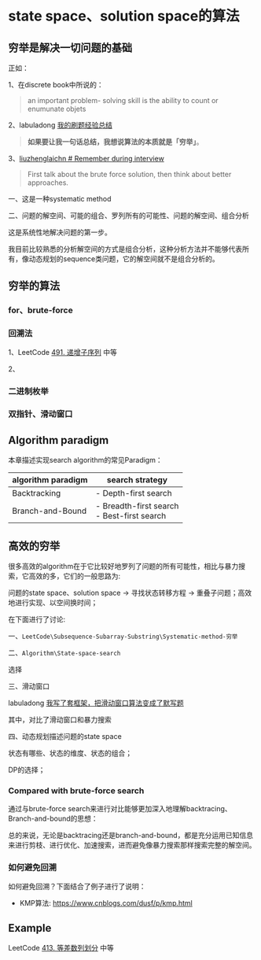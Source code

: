 # state space、solution space的算法

## 穷举是解决一切问题的基础

正如：

1、在discrete book中所说的：

> an important problem- solving skill is the ability to count or enumunate objets

2、labuladong [我的刷题经验总结](https://mp.weixin.qq.com/s?__biz=MzAxODQxMDM0Mw==&mid=2247492216&idx=1&sn=36ae4ac33640cc3814186b75d6c8d368&scene=21#wechat_redirect)

> **如果要让我一句话总结，我想说算法的本质就是「穷举」**。

3、[liuzhenglaichn # Remember during interview](https://liuzhenglaichn.gitbook.io/algorithm/)

> First talk about the brute force solution, then think about better approaches.

一、这是一种systematic method

二、问题的解空间、可能的组合、罗列所有的可能性、问题的解空间、组合分析

这是系统性地解决问题的第一步。

我目前比较熟悉的分析解空间的方式是组合分析，这种分析方法并不能够代表所有，像动态规划的sequence类问题，它的解空间就不是组合分析的。



## 穷举的算法

### for、brute-force



### 回溯法

1、LeetCode [491. 递增子序列](https://leetcode-cn.com/problems/increasing-subsequences/) 中等

2、

### 二进制枚举



### 双指针、滑动窗口



## Algorithm paradigm

本章描述实现search algorithm的常见Paradigm：

| algorithm paradigm | search strategy                               |
| ------------------ | --------------------------------------------- |
| Backtracking       | - Depth-first search                          |
| Branch-and-Bound   | - Breadth-first search<br>- Best-first search |



## 高效的穷举

很多高效的algorithm在于它比较好地罗列了问题的所有可能性，相比与暴力搜索，它高效的多，它们的一般思路为: 

问题的state space、solution space -> 寻找状态转移方程 -> 重叠子问题；高效地进行实现、以空间换时间；

在下面进行了讨论: 

一、`LeetCode\Subsequence-Subarray-Substring\Systematic-method-穷举`

二、`Algorithm\State-space-search`

选择

三、滑动窗口

labuladong [我写了套框架，把滑动窗口算法变成了默写题](https://mp.weixin.qq.com/s/ioKXTMZufDECBUwRRp3zaA) 

其中，对比了滑动窗口和暴力搜索

四、动态规划描述问题的state space

状态有哪些、状态的维度、状态的组合；

DP的选择；

### Compared with brute-force search

通过与brute-force search来进行对比能够更加深入地理解backtracing、Branch-and-bound的思想：

总的来说，无论是backtracing还是branch-and-bound，都是充分运用已知信息来进行剪枝、进行优化、加速搜索，进而避免像暴力搜索那样搜索完整的解空间。



### 如何避免回溯

如何避免回溯？下面结合了例子进行了说明：

- KMP算法: https://www.cnblogs.com/dusf/p/kmp.html



## Example

LeetCode [413. 等差数列划分](https://leetcode-cn.com/problems/arithmetic-slices/) 中等

